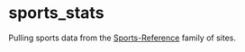 # sports_stats
Pulling sports data from the [Sports-Reference](https://www.sports-reference.com/) family of sites.